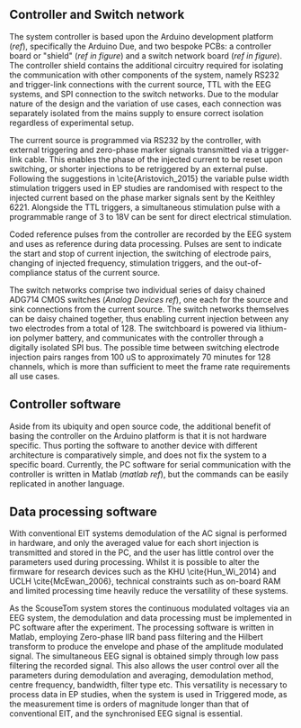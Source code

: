 ## Controller and Switch network

The system controller is based upon the Arduino development platform (*ref*), specifically the Arduino Due, and two bespoke PCBs: a controller board or "shield" (*ref in figure*) and a switch network board (*ref in figure*). The controller shield contains the additional circuitry required for isolating the communication with other components of the system, namely RS232 and trigger-link connections with the current source, TTL with the EEG systems, and SPI connection to the switch networks. Due to the modular nature of the design and the variation of use cases, each connection was separately isolated from the mains supply to ensure correct isolation regardless of experimental setup.

The current source is programmed via RS232 by the controller, with external triggering and zero-phase marker signals transmitted via a trigger-link cable. This enables the phase of the injected current to be reset upon switching, or shorter injections to be retriggered by an external pulse. Following the suggestions in \cite{Aristovich_2015} the variable pulse width stimulation triggers used in EP studies are randomised with respect to the injected current based on the phase marker signals sent by the Keithley 6221. Alongside the TTL triggers, a simultaneous stimulation pulse with a programmable range of 3 to 18V can be sent for direct electrical stimulation.

Coded reference pulses from the controller are recorded by the EEG system and uses as reference during data processing. Pulses are sent to indicate the start and stop of current injection, the switching of electrode pairs, changing of injected frequency, stimulation triggers, and the out-of-compliance status of the current source. 

The switch networks comprise two individual series of daisy chained ADG714 CMOS switches (*Analog Devices ref*), one each for the source and sink connections from the current source. The switch networks themselves can be daisy chained together, thus enabling current injection between any two electrodes from a total of 128. The switchboard is powered via lithium-ion polymer battery, and communicates with the controller through a digitally isolated SPI bus. The possible time between switching electrode injection pairs ranges from 100 uS to approximately 70 minutes for 128 channels, which is more than sufficient to meet the frame rate requirements all use cases. 

## Controller software

Aside from its ubiquity and open source code, the additional benefit of basing the controller on the Arduino platform is that it is not hardware specific. Thus porting the software to another device with different architecture is comparatively simple, and does not fix the system to a specific board.  Currently, the PC software for serial communication with the controller is written in Matlab (*matlab ref*), but the commands can be easily replicated in another language.

## Data processing software

With conventional EIT systems demodulation of the AC signal is performed in hardware, and only the averaged value for each short injection is transmitted and stored in the PC, and the user has little control over the parameters used during processing. Whilst it is possible to alter the firmware for research devices such as the KHU \cite{Hun_Wi_2014} and UCLH \cite{McEwan_2006}, technical constraints such as on-board RAM and limited processing time heavily reduce the versatility of these systems. 

As the ScouseTom system stores the continuous modulated voltages via an EEG system, the demodulation and data processing must be implemented in PC software after the experiment. The processing software is written in Matlab, employing Zero-phase IIR band pass filtering and the Hilbert transform to produce the envelope and phase of the amplitude modulated signal. The simultaneous EEG signal is obtained simply through low pass filtering the recorded signal. This also allows the user control over all the parameters during demodulation and averaging, demodulation method, centre frequency, bandwidth, filter type etc. This versatility is necessary to process data in EP studies, when the system is used in Triggered mode, as the measurement time is orders of magnitude longer than that of conventional EIT, and the synchronised EEG signal is essential. 


